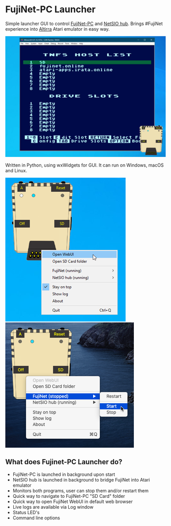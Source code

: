 # FujiNet-PC Launcher

Simple launcher GUI to control [FujiNet-PC](https://github.com/FujiNetWIFI/fujinet-pc) and [NetSIO hub](https://github.com/FujiNetWIFI/fujinet-emulator-bridge). Brings #FujiNet experience into [Altirra](https://virtualdub.org/altirra.html) Atari emulator in easy way.

![Launcher](launcher.png)

Written in Python, using wxWidgets for GUI. It can run on Windows, macOS and Linux.

![Launcher on Windows](launcher-windows.png)
![Launcher on macOS](launcher-macos.png)

## What does Fujinet-PC Launcher do?
- FujiNet-PC is launched in background upon start
- NetSIO hub is launched in background to bridge FujiNet into Atari emulator
- Monitors both programs, user can stop them and/or restart them
- Quick way to navigate to FujiNet-PC "SD Card" folder
- Quick way to open FujiNet WebUI in default web browser
- Live logs are available via Log window
- Status LED's
- Command line options
